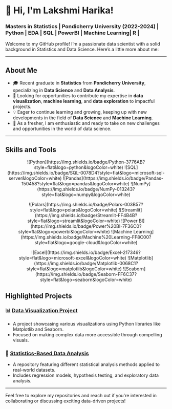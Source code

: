 # 👋 Hi, I'm Lakshmi Harika!

### Masters in Statistics | Pondicherry University (2022-2024) | Python | EDA | SQL | PowerBI | Machine Learning| R |


Welcome to my GitHub profile! I’m a passionate data scientist with a solid background in Statistics and Data Science. Here’s a little more about me:

---

## About Me
- 🎓 Recent graduate in **Statistics** from **Pondicherry University**, specializing in **Data Science** and **Data Analysis**.
- 🚀 Looking for opportunities to contribute my expertise in **data visualization**, **machine learning**, and **data exploration** to impactful projects.
- 💡 Eager to continue learning and growing, keeping up with new developments in the field of **Data Science** and **Machine Learning**.
- 🌱 As a fresher, I am enthusiastic and ready to take on new challenges and opportunities in the world of data science.

---

## Skills and Tools
<p align="center">
  ![Python](https://img.shields.io/badge/Python-3776AB?style=flat&logo=python&logoColor=white)
  ![SQL](https://img.shields.io/badge/SQL-0078D4?style=flat&logo=microsoft-sql-server&logoColor=white)
  ![Pandas](https://img.shields.io/badge/Pandas-150458?style=flat&logo=pandas&logoColor=white)
  ![NumPy](https://img.shields.io/badge/NumPy-013243?style=flat&logo=numpy&logoColor=white)
</p>
<p align="center">
  ![Polars](https://img.shields.io/badge/Polars-003B57?style=flat&logo=polars&logoColor=white)
  ![Streamlit](https://img.shields.io/badge/Streamlit-FF4B4B?style=flat&logo=streamlit&logoColor=white)
  ![Power BI](https://img.shields.io/badge/Power%20BI-7F36C0?style=flat&logo=powerbi&logoColor=white)
  ![Machine Learning](https://img.shields.io/badge/Machine%20Learning-FF8C00?style=flat&logo=google-cloud&logoColor=white)
</p>
<p align="center">
  ![Excel](https://img.shields.io/badge/Excel-217346?style=flat&logo=microsoft-excel&logoColor=white)
  ![Matplotlib](https://img.shields.io/badge/Matplotlib-0068C1?style=flat&logo=matplotlib&logoColor=white)
  ![Seaborn](https://img.shields.io/badge/Seaborn-FF6C37?style=flat&logo=seaborn&logoColor=white)
</p>



## Highlighted Projects

### 📊 [Data Visualization Project](https://github.com/yourusername/data-visualization)
- A project showcasing various visualizations using Python libraries like Matplotlib and Seaborn.
- Focused on making complex data more accessible through compelling visuals.

### 🧮 [Statistics-Based Data Analysis](https://github.com/yourusername/statistics-analysis)
- A repository featuring different statistical analysis methods applied to real-world datasets.
- Includes regression models, hypothesis testing, and exploratory data analysis.

---

Feel free to explore my repositories and reach out if you're interested in collaborating or discussing exciting data-driven projects!
